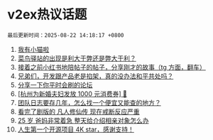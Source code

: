 # v2ex热议话题

`最后更新时间：2025-08-22 14:18:17 +0800`

1. [我有小猫啦](https://www.v2ex.com/t/1154168)
1. [菜鸟驿站的出现是利大于弊还是弊大于利？](https://www.v2ex.com/t/1154074)
1. [接着之前小红书地陪帖子的帖子，分享刚才的故事（tg 方面，翻车）](https://www.v2ex.com/t/1154097)
1. [兄弟们，开发跟产品老是掐架，真的没办法和平共处吗？](https://www.v2ex.com/t/1153969)
1. [分享一下你平时会刷的论坛](https://www.v2ex.com/t/1153998)
1. [[杭州为新婚夫妇发放 1000 元消费券] 🤡](https://www.v2ex.com/t/1154122)
1. [团队日志要存几年，怎么找一个便宜又能查的地方？](https://www.v2ex.com/t/1154038)
1. [看完了剧版的 凡人修仙传 现在戒断反应严重](https://www.v2ex.com/t/1154054)
1. [25 岁 爸妈非常着急 整天给介绍相亲对象怎么办](https://www.v2ex.com/t/1153977)
1. [人生第一个开源项目 4K star，感谢支持！](https://www.v2ex.com/t/1154042)

